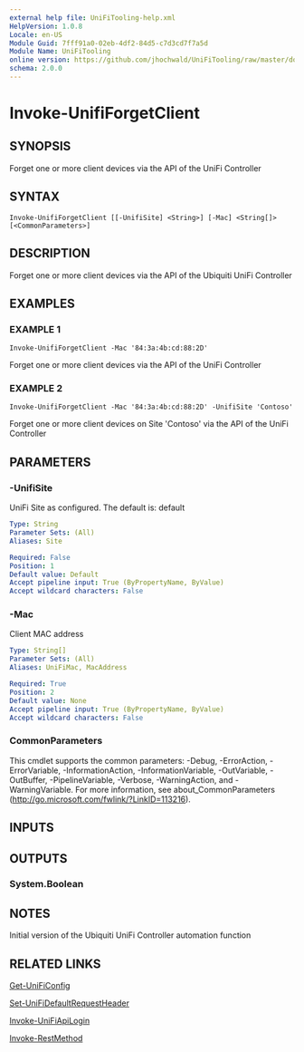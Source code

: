 ```yaml
---
external help file: UniFiTooling-help.xml
HelpVersion: 1.0.8
Locale: en-US
Module Guid: 7fff91a0-02eb-4df2-84d5-c7d3cd7f7a5d
Module Name: UniFiTooling
online version: https://github.com/jhochwald/UniFiTooling/raw/master/docs/Invoke-UnifiForgetClient.md
schema: 2.0.0
---
```


# Invoke-UnifiForgetClient

## SYNOPSIS
Forget one or more client devices via the API of the UniFi Controller

## SYNTAX

```
Invoke-UnifiForgetClient [[-UnifiSite] <String>] [-Mac] <String[]> [<CommonParameters>]
```

## DESCRIPTION
Forget one or more client devices via the API of the Ubiquiti UniFi Controller

## EXAMPLES

### EXAMPLE 1
```
Invoke-UnifiForgetClient -Mac '84:3a:4b:cd:88:2D'
```

Forget one or more client devices via the API of the UniFi Controller

### EXAMPLE 2
```
Invoke-UnifiForgetClient -Mac '84:3a:4b:cd:88:2D' -UnifiSite 'Contoso'
```

Forget one or more client devices on Site 'Contoso' via the API of the UniFi Controller

## PARAMETERS

### -UnifiSite
UniFi Site as configured.
The default is: default

```yaml
Type: String
Parameter Sets: (All)
Aliases: Site

Required: False
Position: 1
Default value: Default
Accept pipeline input: True (ByPropertyName, ByValue)
Accept wildcard characters: False
```

### -Mac
Client MAC address

```yaml
Type: String[]
Parameter Sets: (All)
Aliases: UniFiMac, MacAddress

Required: True
Position: 2
Default value: None
Accept pipeline input: True (ByPropertyName, ByValue)
Accept wildcard characters: False
```

### CommonParameters
This cmdlet supports the common parameters: -Debug, -ErrorAction, -ErrorVariable, -InformationAction, -InformationVariable, -OutVariable, -OutBuffer, -PipelineVariable, -Verbose, -WarningAction, and -WarningVariable.
For more information, see about_CommonParameters (http://go.microsoft.com/fwlink/?LinkID=113216).

## INPUTS

## OUTPUTS

### System.Boolean
## NOTES
Initial version of the Ubiquiti UniFi Controller automation function

## RELATED LINKS

[Get-UniFiConfig]()

[Set-UniFiDefaultRequestHeader]()

[Invoke-UniFiApiLogin]()

[Invoke-RestMethod]()

